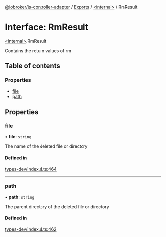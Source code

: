 [@iobroker/js-controller-adapter](../README.md) / [Exports](../modules.md) / [\<internal\>](../modules/internal_.md) / RmResult

# Interface: RmResult

[\<internal\>](../modules/internal_.md).RmResult

Contains the return values of rm

## Table of contents

### Properties

- [file](internal_.RmResult.md#file)
- [path](internal_.RmResult.md#path)

## Properties

### file

• **file**: `string`

The name of the deleted file or directory

#### Defined in

[types-dev/index.d.ts:464](https://github.com/ioBroker/ioBroker.js-controller/blob/4020943e/packages/types-dev/index.d.ts#L464)

___

### path

• **path**: `string`

The parent directory of the deleted file or directory

#### Defined in

[types-dev/index.d.ts:462](https://github.com/ioBroker/ioBroker.js-controller/blob/4020943e/packages/types-dev/index.d.ts#L462)
